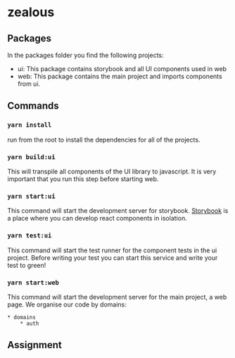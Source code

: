 # zealous

## Packages

In the packages folder you find the following projects:

- ui: This package contains storybook and all UI components used in web
- web: This package contains the main project and imports components from ui.

## Commands

### `yarn install`

run from the root to install the dependencies for all of the projects.

### `yarn build:ui`

This will transpile all components of the UI library to javascript. It is very important that you run this step before starting web.

### `yarn start:ui`

This command will start the development server for storybook. [Storybook](https://storybook.js.org/) is a place where you can develop react components in isolation. 

### `yarn test:ui`

This command will start the test runner for the component tests in the ui project.
Before writing your test you can start this service and write your test to green!

### `yarn start:web`

This command will start the development server for the main project, a web page.
We organise our code by domains:

    * domains
        * auth

## Assignment
